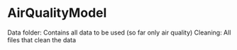 # AirQualityModel
Data folder: Contains all data to be used (so far only air quality)
Cleaning: All files that clean the data
